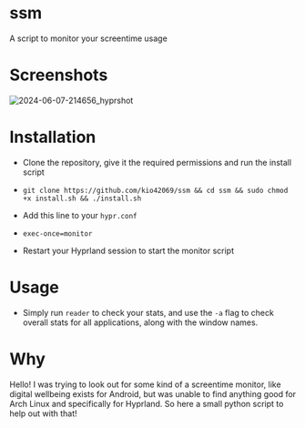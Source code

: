 # ssm
A script to monitor your screentime usage

# Screenshots
![2024-06-07-214656_hyprshot](https://github.com/kio42069/ssm/assets/62372847/bd84e974-c9f6-466d-a5b0-c03306b101be)


# Installation

- Clone the repository, give it the required permissions and run the install script
- `git clone https://github.com/kio42069/ssm && cd ssm && sudo chmod +x install.sh && ./install.sh`

- Add this line to your `hypr.conf`
- `exec-once=monitor`

- Restart your Hyprland session to start the monitor script 


# Usage
- Simply run `reader` to check your stats, and use the `-a` flag to check overall stats for all applications, along with the window names. 


# Why
Hello! I was trying to look out for some kind of a screentime monitor, like digital wellbeing exists for Android, but was unable to find anything good for Arch Linux and specifically for Hyprland. So here a small python script to help out with that!
